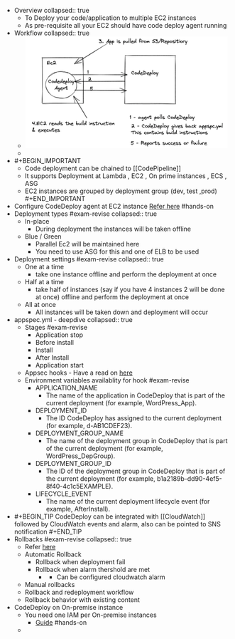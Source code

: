 - Overview
  collapsed:: true
	- To Deploy your code/application to multiple EC2 instances
	- As pre-requisite all your EC2 should have code deploy agent running
- Workflow
  collapsed:: true
	- ![image.png](../assets/image_1648145458219_0.png)
	-
- #+BEGIN_IMPORTANT
  - Code deployment can be chained to [[CodePipeline]] 
  - It supports Deployment at Lambda , EC2 , On prime instances , ECS , ASG
  - EC2 instances are grouped by deployment group (dev, test ,prod)
  #+END_IMPORTANT
- Configure CodeDeploy agent at EC2 instance [Refer here](https://docs.aws.amazon.com/codedeploy/latest/userguide/instances-ec2-configure.html) #hands-on
- Deployment types #exam-revise
  collapsed:: true
	- In-place
		- During deployment the instances will be taken offline
	- Blue / Green
		- Parallel Ec2 will be maintained here
		- You need to use ASG for this and one of ELB to be used
- Deployment settings #exam-revise
  collapsed:: true
	- One at a time
		- take one instance offline and perform the deployment at once
	- Half at a time
		- take half of instances (say if you have 4 instances 2 will be done at once) offline and perform the deployment at once
	- All at once
		- All instances will be taken down and deployment will occur
- appspec.yml - deepdive
  collapsed:: true
	- Stages #exam-revise
		- Application stop
		- Before install
		- Install
		- After Install
		- Application start
	- Appsec hooks - Have a read on [here](https://docs.aws.amazon.com/codedeploy/latest/userguide/reference-appspec-file-structure-hooks.html)
	- Environment variables availablity for hook #exam-revise
		- APPLICATION_NAME
			- The name of the application in CodeDeploy that is part of the current deployment (for example, WordPress_App).
		- DEPLOYMENT_ID
			- The ID CodeDeploy has assigned to the current deployment (for example, d-AB1CDEF23).
		- DEPLOYMENT_GROUP_NAME
			- The name of the deployment group in CodeDeploy that is part of the current deployment (for example, WordPress_DepGroup).
		- DEPLOYMENT_GROUP_ID
			- The ID of the deployment group in CodeDeploy that is part of the current deployment (for example, b1a2189b-dd90-4ef5-8f40-4c1c5EXAMPLE).
		- LIFECYCLE_EVENT
			- The name of the current deployment lifecycle event (for example, AfterInstall).
- #+BEGIN_TIP
  CodeDeploy can be integrated with [[CloudWatch]] followed by CloudWatch events and alarm, also can be pointed to SNS notification
  #+END_TIP
- Rollbacks #exam-revise
  collapsed:: true
	- Refer [here](https://docs.aws.amazon.com/codedeploy/latest/userguide/deployments-rollback-and-redeploy.html)
	- Automatic Rollback
		- Rollback when deployment fail
		- Rollback when alarm thershold are met
			- - Can be configured cloudwatch alarm
	- Manual rollbacks
	- Rollback and redeployment workflow
	- Rollback behavior with existing content
- CodeDeploy on On-premise instance
	- You need one IAM per On-premise instances
		- [Guide](https://docs.aws.amazon.com/codedeploy/latest/userguide/on-premises-instances-register.html) #hands-on
	-